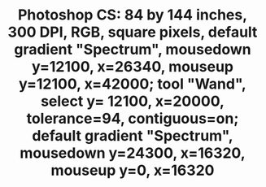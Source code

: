 ---
inv_num: 2017-042
add_credit:
url: 2017-042-photoshop-cs
title: 'Photoshop CS: 84 by 144 inches, 300 DPI, RGB, square pixels, default gradient
  "Spectrum", mousedown y=12100, x=26340, mouseup y=12100, x=42000; tool "Wand", select
  y= 12100,  x=20000, tolerance=94, contiguous=on; default gradient "Spectrum", mousedown
  y=24300, x=16320, mouseup y=0, x=16320'
year: '2017'
display_year: '2017'
medium: Chromogenic print
dims: 84 x 144 in
pitch:
ps:
live_url:
youtube:
related_code:
subheading:
download:
commission:
layout: things-i-made
---